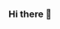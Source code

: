 ### Hi there 👋

<!--
**Zakuro890/Zakuro890** is a ✨ _special_ ✨ repository because its `README.md` (this file) appears on your GitHub profile.

Here are some ideas to get you started:
# My Qiita posts
[![My Qiita posts](https://qiita-badge.apiapi.app/s/Zakuro890/posts.svg)](http://qiita.com/Zakuro890)
# My Qiita contributions
[![My Qiita contributions](https://qiita-badge.apiapi.app/s/Zakuro890/contributions.svg)](http://qiita.com/Zakuro890)
# My Qiita followers
[![My Qiita followers](https://qiita-badge.apiapi.app/s/Zakuro890/followers.svg)](http://qiita.com/Zakuro890)
- 🔭 I’m currently working on ...
- 🌱 I’m currently learning ...
- 👯 I’m looking to collaborate on ...
- 🤔 I’m looking for help with ...
- 💬 Ask me about ...
- 📫 How to reach me: ...
- 😄 Pronouns: ...
- ⚡ Fun fact: ...
-->
